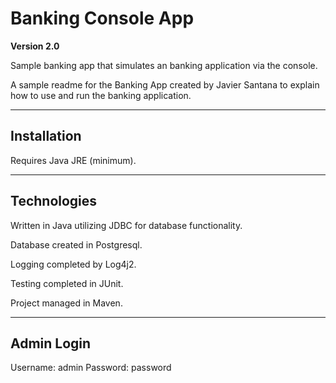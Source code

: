 # Banking Console App

**Version 2.0**

Sample banking app that simulates an banking application via the console.

A sample readme for the Banking App created by Javier Santana to explain 
how to use and run the banking application.

---

## Installation

Requires Java JRE (minimum).

---

## Technologies

Written in Java utilizing JDBC for database functionality.

Database created in Postgresql.

Logging completed by Log4j2.

Testing completed in JUnit.

Project managed in Maven.

---

## Admin Login

Username: admin
Password: password


